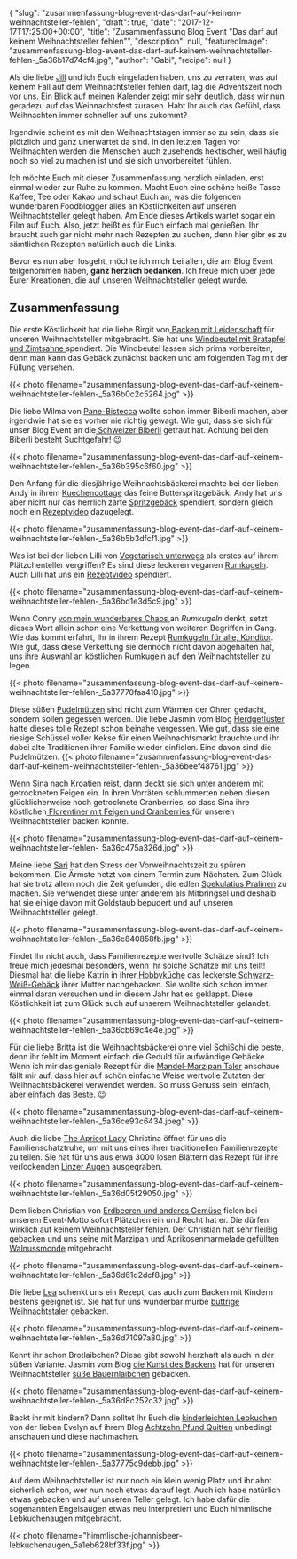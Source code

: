 {
    "slug": "zusammenfassung-blog-event-das-darf-auf-keinem-weihnachtsteller-fehlen",
    "draft": true,
    "date": "2017-12-17T17:25:00+00:00",
    "title": "Zusammenfassung Blog Event \"Das darf auf keinem Weihnachtsteller fehlen\"",
    "description": null,
    "featuredImage": "zusammenfassung-blog-event-das-darf-auf-keinem-weihnachtsteller-fehlen-_5a36b17d74cf4.jpg",
    "author": "Gabi",
    "recipe": null
}

Als die liebe [Jill](http://www.kleineskuliversum.com/ "Jill") und ich Euch eingeladen haben, uns zu verraten, was auf keinem Fall auf dem Weihnachtsteller fehlen darf, lag die Adventszeit noch vor uns. Ein Blick auf meinen Kalender zeigt mir sehr deutlich, dass wir nun geradezu auf das  Weihnachtsfest zurasen. Habt Ihr auch das Gefühl, dass Weihnachten immer schneller auf uns zukommt?

Irgendwie scheint es mit den Weihnachtstagen immer so zu sein, dass sie plötzlich und ganz unerwartet da sind. In den letzten Tagen vor Weihnachten werden die Menschen auch zusehends hektischer, weil häufig noch so viel zu machen ist und sie sich unvorbereitet fühlen.

Ich möchte Euch mit dieser Zusammenfassung herzlich einladen, erst einmal wieder zur Ruhe zu kommen. Macht Euch eine schöne heiße Tasse Kaffee, Tee oder Kakao und schaut Euch an, was die folgenden wunderbaren Foodblogger alles an Köstlichkeiten auf unseren Weihnachtsteller gelegt haben. Am Ende dieses Artikels wartet sogar ein Film auf Euch. Also, jetzt heißt es für Euch einfach mal genießen. Ihr braucht auch gar nicht mehr nach Rezepten zu suchen, denn hier gibr es zu sämtlichen Rezepten natürlich auch die Links.

Bevor es nun aber losgeht, möchte ich mich bei allen, die am Blog Event teilgenommen haben, **ganz herzlich bedanken**. Ich freue mich über jede Eurer Kreationen, die auf unseren Weihnachtsteller gelegt wurde.

## Zusammenfassung


Die erste Köstlichkeit hat die liebe Birgit von[ Backen mit Leidenschaft](https://backenmitleidenschaftblog.wordpress.com/ " Backen mit Leidenschaft") für unseren Weihnachtsteller mitgebracht. Sie hat uns [Windbeutel mit Bratapfel und Zimtsahne ](https://backenmitleidenschaftblog.wordpress.com/2017/11/29/windbeutel-mit-bratapfel-und-zimtsahne/ "Windbeutel mit Bratapfel und Zimtsahne ")spendiert. Die Windbeutel lassen sich prima vorbereiten, denn man kann das Gebäck zunächst backen und am folgenden Tag mit der Füllung versehen.

{{< photo filename="zusammenfassung-blog-event-das-darf-auf-keinem-weihnachtsteller-fehlen-_5a36b0c2c5264.jpg" >}}

Die liebe Wilma von [Pane-Bistecca](http://pane-bistecca.com/index.html "Pane - Bistecca") wollte schon immer Biberli machen, aber irgendwie hat sie es vorher nie richtig gewagt. Wie gut, dass sie sich für unser Blog Event an die[ Schweizer Biberli](http://pane-bistecca.com/rezepte-recipe-blog/schweizer-biberli " Schweizer Biberli") getraut hat. Achtung bei den Biberli besteht Suchtgefahr! 😉

{{< photo filename="zusammenfassung-blog-event-das-darf-auf-keinem-weihnachtsteller-fehlen-_5a36b395c6f60.jpg" >}}

Den Anfang für die diesjährige Weihnachtsbäckerei machte bei der lieben Andy in ihrem [Kuechencottage](http://kuechencottage.de/ "Kuechencottage") das feine Butterspritzgebäck. Andy hat uns aber nicht nur das herrlich zarte [Spritzgebäck](http://kuechencottage.de/butterspritzgebaeck/ "Spritzgebäck") spendiert, sondern gleich noch ein [Rezeptvideo](https://www.youtube.com/watch?v=xJf6mHNcp-E "Rezeptvideo") dazugelegt.

{{< photo filename="zusammenfassung-blog-event-das-darf-auf-keinem-weihnachtsteller-fehlen-_5a36b5b3dfcf1.jpg" >}}

Was ist bei der lieben Lilli von [Vegetarisch unterwegs](http://vegetarisch-unterwegs.blogspot.de/ "Vegetarisch unterwegs") als erstes auf ihrem Plätzchenteller vergriffen? Es sind diese leckeren veganen [Rumkugeln](http://vegetarisch-unterwegs.blogspot.de/2017/12/weihnachtliche-rumkugeln-black-white.html "Rumkugeln "). Auch Lilli hat uns ein [Rezeptvideo](https://www.youtube.com/watch?v=DQbPhsfzCC0 "Rezeptvideo") spendiert.

{{< photo filename="zusammenfassung-blog-event-das-darf-auf-keinem-weihnachtsteller-fehlen-_5a36bd1e3d5c9.jpg" >}}

Wenn Conny [von mein wunderbares Chaos ](http://meinwunderbareschaos.de/ "von mein wunderbares Chaos ") an *Rumkugeln* denkt, setzt dieses Wort allein schon eine Verkettung von weiteren Begriffen in Gang. Wie das kommt erfahrt, Ihr in ihrem Rezept [Rumkugeln für alle, Konditor](http://meinwunderbareschaos.de/rumkugeln-fuer-alle-konditor "Rumkugeln für alle, Konditor"). Wie gut, dass diese Verkettung sie dennoch nicht davon abgehalten hat, uns ihre Auswahl an köstlichen Rumkugeln auf den Weihnachtsteller zu legen.

{{< photo filename="zusammenfassung-blog-event-das-darf-auf-keinem-weihnachtsteller-fehlen-_5a37770faa410.jpg" >}}

Diese süßen [Pudelmützen](http://herdgefluester.de/pudelmuetzen/ "Pudelmützen") sind nicht zum Wärmen der Ohren gedacht, sondern sollen gegessen werden. Die liebe Jasmin vom Blog [Herdgeflüster](http://herdgefluester.de/ "Herdgeflüster") hatte dieses tolle Rezept schon beinahe vergessen. Wie gut, dass sie eine riesige Schüssel voller Kekse für einen Weihnachtsmarkt brauchte und ihr dabei alte Traditionen ihrer Familie wieder einfielen. Eine davon sind die Pudelmützen.
{{< photo filename="zusammenfassung-blog-event-das-darf-auf-keinem-weihnachtsteller-fehlen-_5a36beef48761.jpg" >}}

Wenn [Sina](https://giftigeblonde.com/ "Sina") nach Kroatien reist, dann deckt sie sich unter anderem mit getrockneten Feigen ein. In ihren Vorräten schlummerten neben diesen glücklicherweise noch getrocknete Cranberries, so dass Sina ihre köstlichen[ Florentiner mit Feigen und Cranberries ](https://giftigeblonde.com/2017/12/07/florentiner-mit-feigen-und-cranberries/ " Florentiner mit Feigen und Cranberries ")für unseren Weihnachtsteller backen konnte.

{{< photo filename="zusammenfassung-blog-event-das-darf-auf-keinem-weihnachtsteller-fehlen-_5a36c475a326d.jpg" >}}

Meine liebe [Sari](https://www.sariskuechenchaos.de/ "Sari") hat den Stress der Vorweihnachtszeit zu spüren bekommen. Die Ärmste hetzt von einem Termin zum Nächsten. Zum Glück hat sie trotz allem noch die Zeit gefunden, die edlen [Spekulatius Pralinen](https://www.sariskuechenchaos.de/festtage/weihnachten/spekulatius-pralinen/ "Spekulatius Pralinen") zu machen. Sie verwendet diese unter anderem als Mitbringsel und deshalb hat sie einige davon mit Goldstaub bepudert und auf unseren Weihnachtsteller gelegt.

{{< photo filename="zusammenfassung-blog-event-das-darf-auf-keinem-weihnachtsteller-fehlen-_5a36c840858fb.jpg" >}}

Findet Ihr nicht auch, dass Familienrezepte wertvolle Schätze sind? Ich freue mich jedesmal besonders, wenn Ihr solche Schätze mit uns teilt! Diesmal hat die liebe Katrin in ihrer[ Hobbyküche](https://krabsch.blogspot.de/ " Hobbyküche") das leckerste[ Schwarz-Weiß-Gebäck](https://krabsch.blogspot.de/2017/12/schwarz-wei-geback.html " Schwarz-Weiß-Gebäck") ihrer Mutter nachgebacken. Sie wollte sich schon immer einmal daran versuchen und in diesem Jahr hat es geklappt. Diese Köstlichkeit ist zum Glück auch auf unserem Weihnachtsteller gelandet.

{{< photo filename="zusammenfassung-blog-event-das-darf-auf-keinem-weihnachtsteller-fehlen-_5a36cb69c4e4e.jpg" >}}

Für die liebe [Britta](https://geniesserle.com/ "Britta") ist die Weihnachtsbäckerei ohne viel SchiSchi die beste, denn ihr fehlt im Moment einfach die Geduld für aufwändige Gebäcke. Wenn ich mir das geniale Rezept für die [Mandel-Marzipan Taler](https://geniesserle.com/2017/12/12/mandel-marzipan-taler/ "Mandel-Marzipan Taler") anschaue fällt mir auf, dass hier auf schön einfache Weise wertvolle Zutaten der Weihnachtsbäckerei verwendet werden. So muss Genuss sein: einfach, aber einfach das Beste. 😉

{{< photo filename="zusammenfassung-blog-event-das-darf-auf-keinem-weihnachtsteller-fehlen-_5a36ce93c6434.jpeg" >}}

Auch die liebe [The Apricot Lady](https://www.theapricotlady.com/ "The Apricot Lady") Christina öffnet für uns die Familienschatztruhe, um mit uns eines ihrer traditionellen Familienrezepte zu teilen. Sie hat für uns aus etwa 3000 losen Blättern das Rezept für ihre verlockenden [Linzer Augen](https://www.theapricotlady.com/linzer-augen/ "Linzer Augen") ausgegraben.

{{< photo filename="zusammenfassung-blog-event-das-darf-auf-keinem-weihnachtsteller-fehlen-_5a36d05f29050.jpg" >}}

Dem lieben Christian von [Erdbeeren und anderes Gemüse](http://www.erdbeeren-und-anderes-gemuese.de/ "Erdbeeren und anderes Gemüse") fielen bei unserem Event-Motto sofort Plätzchen ein und Recht hat er. Die dürfen wirklich auf keinem Weihnachtsteller fehlen. Der Christian hat sehr fleißig gebacken und uns seine mit Marzipan und Aprikosenmarmelade gefüllten [Walnussmonde](http://www.erdbeeren-und-anderes-gemuese.de/ "Walnussmonde") mitgebracht.

{{< photo filename="zusammenfassung-blog-event-das-darf-auf-keinem-weihnachtsteller-fehlen-_5a36d61d2dcf8.jpg" >}}

Die liebe [Lea](https://www.blaubeerbasilikum.de/ "Lea") schenkt uns ein Rezept, das auch zum Backen mit Kindern bestens geeignet ist. Sie hat für uns  wunderbar mürbe [buttrige Weihnachtstaler](https://www.blaubeerbasilikum.de/buttrige-weihnachtstaler/ "buttrige Weihnachtstaler") gebacken.

{{< photo filename="zusammenfassung-blog-event-das-darf-auf-keinem-weihnachtsteller-fehlen-_5a36d71097a80.jpg" >}}

Kennt ihr schon Brotlaibchen? Diese gibt sowohl herzhaft als auch in der süßen Variante. Jasmin vom Blog [die Kunst des Backens](https://diekunstdesbackens.com/ "die Kunst des Backens") hat für unseren Weihnachtsteller [süße Bauernlaibchen](https://diekunstdesbackens.com/2017/12/12/suesse-bauerlaibchen/ "süße Bauernlaibchen") gebacken.

{{< photo filename="zusammenfassung-blog-event-das-darf-auf-keinem-weihnachtsteller-fehlen-_5a36d8c252c32.jpg" >}}

Backt ihr mit kindern? Dann solltet Ihr Euch die [kinderleichten Lebkuchen](https://achtzehn-pfund-quitten.blogspot.de/2017/12/kinderleichte-lebkuchen.html?showComment=1513583348772#c1635122268379802186 "kinderleichten Lebkuchen") von der lieben Evelyn auf ihrem Blog [Achtzehn Pfund Quitten](https://achtzehn-pfund-quitten.blogspot.de/ "Achtzehn Pfund Quitten") unbedingt anschauen und diese nachmachen.

{{< photo filename="zusammenfassung-blog-event-das-darf-auf-keinem-weihnachtsteller-fehlen-_5a37775c9debb.jpg" >}}

Auf dem Weihnachtsteller ist nur noch ein klein wenig Platz und ihr ahnt sicherlich schon, wer nun noch etwas darauf legt. Auch ich habe natürlich etwas gebacken und auf unseren Teller gelegt. Ich habe dafür die sogenannten Engelsaugen etwas neu interpretiert und Euch himmlische Lebkuchenaugen mitgebracht.

{{< photo filename="himmlische-johannisbeer-lebkuchenaugen_5a1eb628bf33f.jpg" >}}